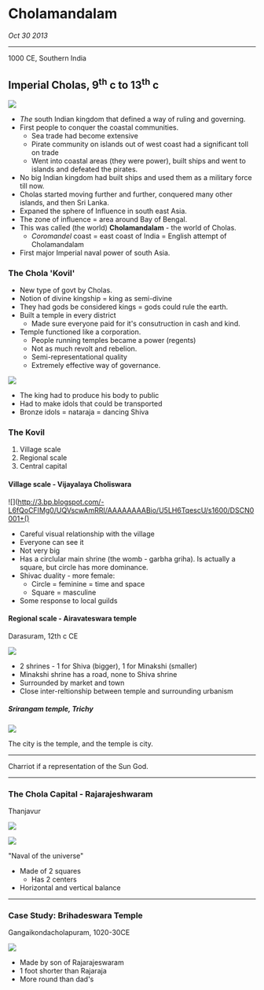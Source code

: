 Cholamandalam
===========

*Oct 30 2013*

---

1000 CE, Southern India

## Imperial Cholas, 9<sup>th</sup> c to 13<sup>th</sup> c

![](http://upload.wikimedia.org/wikipedia/commons/3/3d/Rajendra_map_new.png)

- *The* south Indian kingdom that defined a way of ruling and governing.
- First people to conquer the coastal communities.
	- Sea trade had become extensive
    - Pirate community on islands out of west coast had a significant toll on trade
    - Went into coastal areas (they were power), built ships and went to islands and defeated the pirates.
- No big Indian kingdom had built ships and used them as a military force till now.
- Cholas started moving further and further, conquered many other islands, and then Sri Lanka.
- Expaned the sphere of Influence in south east Asia.
- The zone of influence = area around Bay of Bengal.
- This was called (the world) **Cholamandalam** - the world of Cholas.
	- *Coromandel* coast = east coast of India = English attempt of Cholamandalam
- First major Imperial naval power of south Asia.

### The Chola 'Kovil'

- New type of govt by Cholas.
- Notion of divine kingship = king as semi-divine
- They had gods be considered kings = gods could rule the earth.
- Built a temple in every district
	- Made sure everyone paid for it's consutruction in cash and kind.
- Temple functioned like a corporation.
	- People running temples became a power (regents)
    - Not as much revolt and rebelion.
    - Semi-representational quality
    - Extremely effective way of governance.


![](http://www.bronzecreative.com/images/nataraja-shiva-statue.jpeg)

- The king had to produce his body to public
- Had to make idols that could be transported
- Bronze idols = nataraja = dancing Shiva


### The Kovil

1. Village scale
2. Regional scale
3. Central capital

#### Village scale - Vijayalaya Choliswara

![](http://3.bp.blogspot.com/-L6fQoCFIMg0/UQVscwAmRRI/AAAAAAAABio/U5LH6TqescU/s1600/DSCN0001+()

- Careful visual relationship with the village
- Everyone can see it
- Not very big
- Has a circlular main shrine (the womb - garbha griha). Is actually a square, but circle has more dominance.
- Shivac duality - more female:
	- Circle = feminine = time and space
    - Square = masculine
- Some response to local guilds

#### Regional scale - Airavateswara temple
Darasuram, 12th c CE

![](http://i.imgur.com/g63cWCc.png)

- 2 shrines - 1 for Shiva (bigger), 1 for Minakshi (smaller)
- Minakshi shrine has a road, none to Shiva shrine
- Surrounded by market and town
- Close inter-reltionship between temple and surrounding urbanism

##### Srirangam temple, Trichy

![](http://www.vaisnava.cz/fotky/srirangam/srirangam3-v.jpg)

The city is the temple, and the temple is city.

-----

Charriot if a representation of the Sun God.

---

### The Chola Capital - Rajarajeshwaram
Thanjavur

![](http://i.imgur.com/jz6eage.png)

![](http://www.indiantriptours.com/wp-content/uploads/2012/07/brihadeeswara-temple-view.jpg)

"Naval of the universe"

- Made of 2 squares
	- Has 2 centers
- Horizontal and vertical balance

---

### Case Study: Brihadeswara Temple
Gangaikondacholapuram, 1020-30CE

![](http://www.bhaktisangam.com/image/tamilnadu-gallery/Thanjavur-temples.gif)

- Made by son of Rajarajeswaram
- 1 foot shorter than Rajaraja
- More round than dad's
